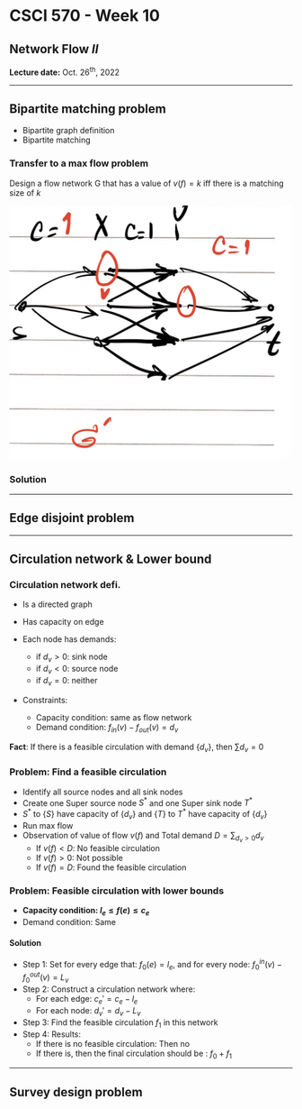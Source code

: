 # CSCI 570 - Week 10

## Network Flow *II*

**Lecture date:** Oct. 26<sup>th</sup>, 2022

---

## Bipartite matching problem

- Bipartite graph definition
- Bipartite matching

### Transfer to a max flow problem

Design a flow network G that has a value of $v(f)= k$ iff there is a matching size of $k$

<img src = "./src/img1.png">

### Solution



---

## Edge disjoint problem

---

## Circulation network & Lower bound

### Circulation  network defi.

- Is a directed graph
- Has capacity on edge
- Each node has demands:
  - if $d_v > 0$: sink node
  - if $d_v < 0$: source node
  - if $d_v = 0$: neither

- Constraints: 
  - Capacity condition: same as flow network
  - Demand condition: $f_{in}(v) - f_{out}(v) = d_v$

**Fact**: If there is a feasible circulation with demand {$d_v$}, then $\sum d_v = 0$

### Problem: Find a feasible circulation

- Identify all source nodes and all sink nodes
- Create one Super source node $S^*$ and one Super sink node $T^*$
- $S^*$ to {$S$} have capacity of {$d_v$} and {$T$} to $T^*$ have capacity of {$d_v$}
- Run max flow
- Observation of value of flow $v(f)$ and Total demand $D = \sum _{d_v >0} d_v$
  - If $v(f) < D$: No feasible circulation
  - If $v(f) > 0$: Not possible
  - If $v(f) = D$: Found the feasible circulation

### Problem: Feasible circulation with lower bounds

- **Capacity condition: $l_e \leq f(e) \leq c_e$**
- Demand condition: Same

#### Solution

- Step 1: Set for every edge that: $f_0(e) = l_e$, and for every node: $f_0^{in}(v) - f_0^{out}(v) = L_v$
- Step 2: Construct a  circulation network where:
  - For each edge: $c_e' = c_e - l_e$
  - For each node: $d_v' = d_v - L_v$
- Step 3: Find the feasible circulation $f_1$ in this network
- Step 4: Results:
  - If there is no feasible circulation: Then no
  - If there is, then the final circulation should be : $f_0 + f_1$

---

## Survey design problem

